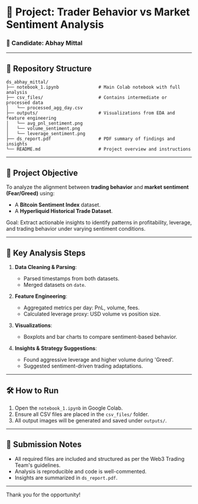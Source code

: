 # 📌 Project: Trader Behavior vs Market Sentiment Analysis

### 👤 Candidate: Abhay Mittal

---

## 📁 Repository Structure

```
ds_abhay_mittal/
├── notebook_1.ipynb               # Main Colab notebook with full analysis
├── csv_files/                     # Contains intermediate or processed data
│   └── processed_agg_day.csv
├── outputs/                       # Visualizations from EDA and feature engineering
│   └── avg_pnl_sentiment.png
│   └── volume_sentiment.png
│   └── leverage_sentiment.png
├── ds_report.pdf                  # PDF summary of findings and insights
└── README.md                      # Project overview and instructions
```

---

## 🚀 Project Objective

To analyze the alignment between **trading behavior** and **market sentiment (Fear/Greed)** using:

* A **Bitcoin Sentiment Index** dataset.
* A **Hyperliquid Historical Trade Dataset**.

Goal: Extract actionable insights to identify patterns in profitability, leverage, and trading behavior under varying sentiment conditions.

---

## 🧠 Key Analysis Steps

1. **Data Cleaning & Parsing**:

   * Parsed timestamps from both datasets.
   * Merged datasets on `date`.

2. **Feature Engineering**:

   * Aggregated metrics per day: PnL, volume, fees.
   * Calculated leverage proxy: USD volume vs position size.

3. **Visualizations**:

   * Boxplots and bar charts to compare sentiment-based behavior.

4. **Insights & Strategy Suggestions**:

   * Found aggressive leverage and higher volume during 'Greed'.
   * Suggested sentiment-driven trading adaptations.

---

## 🛠️ How to Run

1. Open the `notebook_1.ipynb` in Google Colab.
2. Ensure all CSV files are placed in the `csv_files/` folder.
3. All output images will be generated and saved under `outputs/`.

---

## 📄 Submission Notes

* All required files are included and structured as per the Web3 Trading Team's guidelines.
* Analysis is reproducible and code is well-commented.
* Insights are summarized in `ds_report.pdf`.

---

Thank you for the opportunity!


